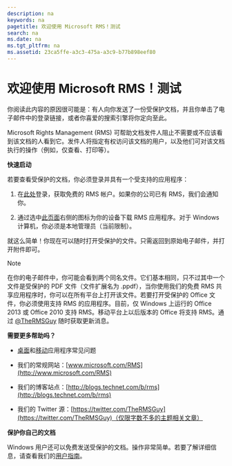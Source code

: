```yaml
---
description: na
keywords: na
pagetitle: 欢迎使用 Microsoft RMS！测试
search: na
ms.date: na
ms.tgt_pltfrm: na
ms.assetid: 23ca5ffe-a3c3-475a-a3c9-b77b898eef80
---
```

# 欢迎使用 Microsoft RMS！测试
你阅读此内容的原因很可能是：有人向你发送了一份受保护文档，并且你单击了电子邮件中的登录链接，或者你喜爱的搜索引擎将你定向至此。

Microsoft Rights Management (RMS) 可帮助文档发件人阻止不需要或不应该看到该文档的人看到它。发件人将指定有权访问该文档的用户，以及他们可对该文档执行的操作（例如，仅查看、打印等）。

**快速启动**

若要查看受保护的文档，你必须登录并具有一个受支持的应用程序：

1.  在[此处](https://portal.aadrm.com/)登录，获取免费的 RMS 帐户。如果你的公司已有 RMS，我们会通知你。

2.  通过选中[此页面](http://portal.aadrm.com/home/download)右侧的图标为你的设备下载 RMS 应用程序。对于 Windows 计算机，你必须是本地管理员（当前限制）。

就这么简单！你现在可以随时打开受保护的文件。只需返回到原始电子邮件，并打开附件即可。

> [!NOTE]
> 在你的电子邮件中，你可能会看到两个同名文件。它们基本相同，只不过其中一个文件是受保护的 PDF 文件（文件扩展名为 .ppdf），当你使用我们的免费 RMS 共享应用程序时，你可以在所有平台上打开该文件。若要打开受保护的 Office 文件，你必须使用支持 RMS 的应用程序。目前，仅 Windows 上运行的 Office 2013 或 Office 2010 支持 RMS。移动平台上以后版本的 Office 将支持 RMS。通过 [@TheRMSGuy](https://twitter.com/TheRMSGuy) 随时获取更新消息。

**需要更多帮助吗？**

-   [桌面](http://technet.microsoft.com/dn467883)和[移动](http://technet.microsoft.com/dn451248)应用程序常见问题

-   我们的常规网站：[www.microsoft.com/RMS](http://www.microsoft.com/RMS)

-   我们的博客站点：[http://blogs.technet.com/b/rms](http://blogs.technet.com/b/rms)

-   我们的 Twitter 源：[https://twitter.com/TheRMSGuy](https://twitter.com/TheRMSGuy)（仅限字数不多的主题相关文章）

**保护你自己的文档**

Windows 用户还可以免费发送受保护的文档。操作非常简单。若要了解详细信息，请查看我们的[用户指南](http://technet.microsoft.com/library/dn574735%28v=ws.10%29.aspx)。

